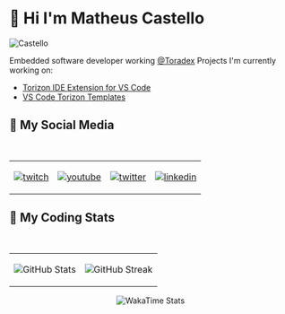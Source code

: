 # 💩 Hi I'm **Matheus Castello**

![Castello](https://microhobby.com.br/img/bannerTwitter.png)

Embedded software developer working [@Toradex](https://www.toradex.com/)
Projects I'm currently working on:

- [Torizon IDE Extension for VS Code](https://labs.toradex.com/projects/torizon-vs-code-v2-apollo-x)
- [VS Code Torizon Templates](https://github.com/toradex/vscode-torizon-templates)

## 💩 My Social Media

</br>

<table align="center">
<tr>
<td>

[![twitch](https://www.vectorlogo.zone/logos/twitch/twitch-ar21.svg)](https://www.twitch.tv/microhobby)

</td>

<td>

[![youtube](https://www.vectorlogo.zone/logos/youtube/youtube-icon.svg)](http://youtube.com/matheusmicrohobby)

</td>

<td>

[![twitter](https://www.vectorlogo.zone/logos/twitter/twitter-ar21.svg)](https://twitter.com/math_castello)

</td>

<td>

[![linkedin](https://www.vectorlogo.zone/logos/linkedin/linkedin-icon.svg)](https://www.linkedin.com/in/matheuscastello/)

</td>

</tr>
</table>

## 💩 My Coding Stats

</br>

<table align="center">
<tr>
<td>

![GitHub Stats](https://github-readme-stats.vercel.app/api?username=microhobby&show_icons=true&theme=transparent)

</td>

<td>

![GitHub Streak](https://streak-stats.demolab.com/?user=microhobby&theme=transparent)

</td>

</tr>
</table>

<div align="center">

![WakaTime Stats](https://wakatime.com/share/@microhobby/1d8e0133-e586-4326-aaa1-cd8173d1b045.png)

</div>
